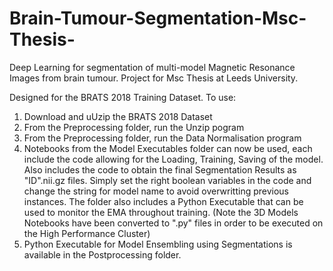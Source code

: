 # Brain-Tumour-Segmentation-Msc-Thesis-
Deep Learning for segmentation of multi-model Magnetic Resonance Images from brain tumour. Project for Msc Thesis at Leeds University.


Designed for the BRATS 2018 Training Dataset. To use:

1) Download and uUzip the BRATS 2018 Dataset
2) From the Preprocessing folder, run the Unzip pogram
3) From the Preprocessing folder, run the Data Normalisation program
4) Notebooks from the Model Executables folder can now be used, each include the code allowing for the Loading, Training, Saving of the model. Also includes the code to obtain the final Segmentation Results as "ID".nii.gz files. Simply set the right boolean variables in the code and change the string for model name to avoid overwritting previous instances. The folder also includes a Python Executable that can be used to monitor the EMA throughout training. (Note the 3D Models Notebooks have been converted to ".py" files in order to be executed on the High Performance Cluster)
5) Python Executable for Model Ensembling using Segmentations is available in the Postprocessing folder.
